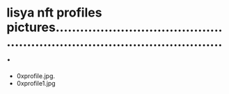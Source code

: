 # lisya nft profiles pictures...............................................................................................
- 0xprofile.jpg.
- 0xprofile1.jpg
